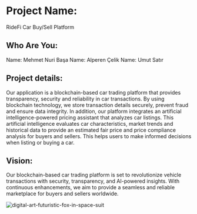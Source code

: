 # Project Name:
RideFi Car Buy/Sell Platform

## Who Are You:
Name: Mehmet Nuri Başa
Name: Alperen Çelik
Name: Umut Satır

## Project details:
Our application is a blockchain-based car trading platform that provides transparency, security and reliability in car transactions. By using blockchain technology, we store transaction details securely, prevent fraud and ensure data integrity. 
In addition, our platform integrates an artificial intelligence-powered pricing assistant that analyzes car listings. This artificial intelligence evaluates car characteristics, market trends and historical data to provide an estimated fair price and price compliance analysis for buyers and sellers. This helps users to make informed decisions when listing or buying a car.

## Vision:
Our blockchain-based car trading platform is set to revolutionize vehicle transactions with security, transparency, and AI-powered insights. With continuous enhancements, we aim to provide a seamless and reliable marketplace for buyers and sellers worldwide.

![digital-art-futuristic-fox-in-space-suit](https://github.com/user-attachments/assets/10ae02cd-a600-485d-a87b-0adb3380b271)
